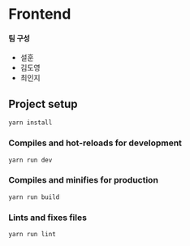 # Frontend
#### 팀 구성
- 설훈
- 김도영
- 최인지

## Project setup
```
yarn install
```

### Compiles and hot-reloads for development
```
yarn run dev
```

### Compiles and minifies for production
```
yarn run build
```

### Lints and fixes files
```
yarn run lint
```
